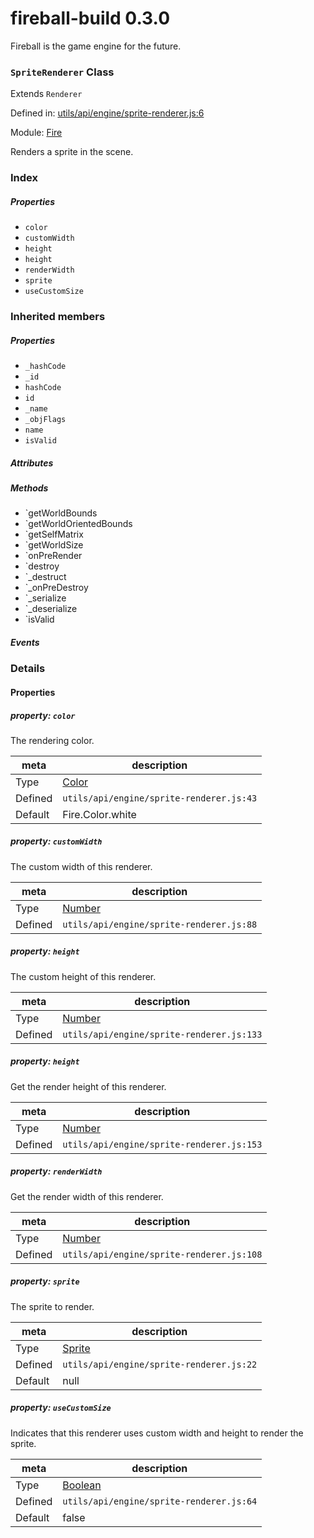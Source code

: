 
# fireball-build 0.3.0

Fireball is the game engine for the future.

### `SpriteRenderer` Class

Extends `Renderer`

Defined in: [utils/api/engine/sprite-renderer.js:6](../files/utils/api/engine/sprite-renderer.js.js)

Module: [Fire](../modules/Fire.md)




Renders a sprite in the scene.

### Index

##### Properties

  - `color`
  - `customWidth`
  - `height`
  - `height`
  - `renderWidth`
  - `sprite`
  - `useCustomSize`






### Inherited members

##### Properties

- `_hashCode`
- `_id`
- `hashCode`
- `id`
- `_name`
- `_objFlags`
- `name`
- `isValid`

##### Attributes


##### Methods

- `getWorldBounds
- `getWorldOrientedBounds
- `getSelfMatrix
- `getWorldSize
- `onPreRender
- `destroy
- `_destruct
- `_onPreDestroy
- `_serialize
- `_deserialize
- `isValid

##### Events




### Details


#### Properties



##### property: `color`


 The rendering color.


| meta | description |
|------|-------------|
| Type | <a href="../classes/Color.html" class="crosslink">Color</a> |
| Defined | `utils/api/engine/sprite-renderer.js:43` |
| Default    | Fire.Color.white |




##### property: `customWidth`

The custom width of this renderer.

| meta | description |
|------|-------------|
| Type | <a href="https://developer.mozilla.org/en/JavaScript/Reference/Global_Objects/Number" class="crosslink external" target="_blank">Number</a> |
| Defined | `utils/api/engine/sprite-renderer.js:88` |




##### property: `height`

The custom height of this renderer.

| meta | description |
|------|-------------|
| Type | <a href="https://developer.mozilla.org/en/JavaScript/Reference/Global_Objects/Number" class="crosslink external" target="_blank">Number</a> |
| Defined | `utils/api/engine/sprite-renderer.js:133` |




##### property: `height`


 Get the render height of this renderer.


| meta | description |
|------|-------------|
| Type | <a href="https://developer.mozilla.org/en/JavaScript/Reference/Global_Objects/Number" class="crosslink external" target="_blank">Number</a> |
| Defined | `utils/api/engine/sprite-renderer.js:153` |




##### property: `renderWidth`


 Get the render width of this renderer.


| meta | description |
|------|-------------|
| Type | <a href="https://developer.mozilla.org/en/JavaScript/Reference/Global_Objects/Number" class="crosslink external" target="_blank">Number</a> |
| Defined | `utils/api/engine/sprite-renderer.js:108` |




##### property: `sprite`

The sprite to render.

| meta | description |
|------|-------------|
| Type | <a href="../classes/Sprite.html" class="crosslink">Sprite</a> |
| Defined | `utils/api/engine/sprite-renderer.js:22` |
| Default    | null |




##### property: `useCustomSize`


 Indicates that this renderer uses custom width and height to render the sprite.


| meta | description |
|------|-------------|
| Type | <a href="https://developer.mozilla.org/en/JavaScript/Reference/Global_Objects/Boolean" class="crosslink external" target="_blank">Boolean</a> |
| Defined | `utils/api/engine/sprite-renderer.js:64` |
| Default    | false |






